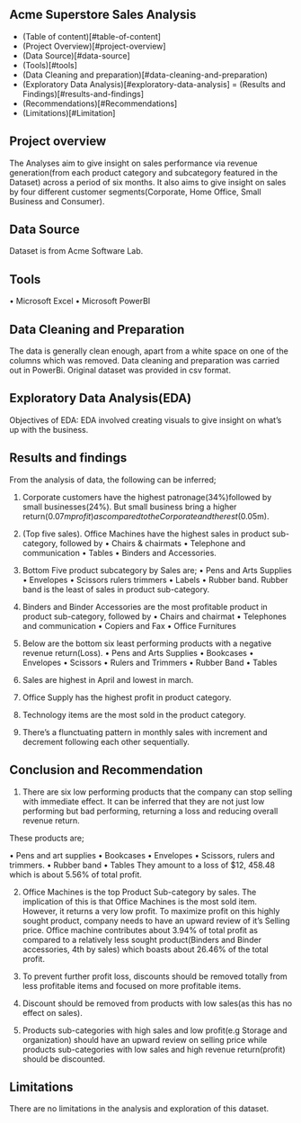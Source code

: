 ## Acme Superstore Sales Analysis

- (Table of content)[#table-of-content]
- (Project Overview)[#project-overview]
- (Data Source)[#data-source]
- (Tools)[#tools]
- (Data Cleaning and preparation)[#data-cleaning-and-preparation)
- (Exploratory Data Analysis)[#exploratory-data-analysis]
= (Results and Findings)[#results-and-findings]
- (Recommendations)[#Recommendations]
- (Limitations)[#Limitation]

##  Project overview

The Analyses aim to give insight on sales performance via revenue generation(from each product category and subcategory featured in the Dataset) across a period of six months. It also aims to give insight on sales by four different customer segments(Corporate, Home Office, Small Business and Consumer).

##  Data Source

Dataset is from Acme Software Lab.

## Tools
• Microsoft Excel
• Microsoft PowerBI

## Data Cleaning and Preparation

The data is generally clean enough, apart from a white space on one of the columns which was removed. Data cleaning and preparation was carried out in PowerBi. Original dataset was provided in csv format.

## Exploratory Data Analysis(EDA)
Objectives of EDA:
EDA involved creating visuals to give insight on what’s up with the business.

## Results and findings

From the analysis of data, the following can be inferred;
1. Corporate customers have the highest patronage(34%)followed by small businesses(24%). But small business bring a higher return($0.07m profit) as compared to the Corporate and the rest($0.05m).
2. ⁠(Top five sales). Office Machines have the highest sales in product sub-category, followed by
• Chairs & chairmats
• ⁠Telephone and communication
• ⁠Tables
• ⁠Binders and Accessories.

3. ⁠Bottom Five product subcategory by Sales are;
• Pens and Arts Supplies
• ⁠Envelopes
• ⁠Scissors rulers trimmers
• ⁠Labels
• ⁠Rubber band.
Rubber band is the least of sales in product sub-category.

4. ⁠Binders and Binder Accessories are the most profitable product in product sub-category, followed by
• Chairs and chairmat
• ⁠Telephones and communication
• ⁠Copiers and Fax
• ⁠Office Furnitures

5. Below are the bottom six least performing products with a negative revenue return(Loss).
• Pens and Arts Supplies
• Bookcases
• Envelopes
• Scissors
• Rulers and Trimmers
• Rubber Band
• Tables

6. Sales are highest in April and lowest in march.

7. ⁠Office Supply has the highest profit in product category.

8. ⁠Technology items are the most sold in the product category.

9. ⁠There’s a flunctuating pattern in monthly sales with increment and decrement following each other sequentially.

## Conclusion and Recommendation

1. There are six low performing products that the company can stop selling with immediate effect. It can be inferred that they are not just low performing but bad performing, returning a loss and reducing overall revenue return.

These products are;

• Pens and art supplies
• ⁠Bookcases
• ⁠Envelopes
• ⁠Scissors, rulers and trimmers.
• ⁠Rubber band
• ⁠Tables
They amount to a loss of $12, 458.48 which is about 5.56% of total profit.

2. Office Machines is the top Product Sub-category by sales. The implication of this is that Office Machines is the most sold item. However, it returns a very low profit. To maximize profit on this highly sought product, company needs to have an upward review of it’s Selling price.
Office machine contributes about 3.94% of total profit as compared to a relatively less sought product(Binders and Binder accessories, 4th by sales) which boasts about 26.46% of the total profit. 

3. To prevent further profit loss, discounts should be removed totally from less profitable items and focused on more profitable items.

4. ⁠Discount should be removed from products with low sales(as this has no effect on sales).

5. ⁠Products sub-categories with high sales and low profit(e.g Storage and organization) should have an upward review on selling price while products sub-categories with low sales and high revenue return(profit) should be discounted.

## Limitations

There are no limitations in the analysis and exploration of this dataset.
